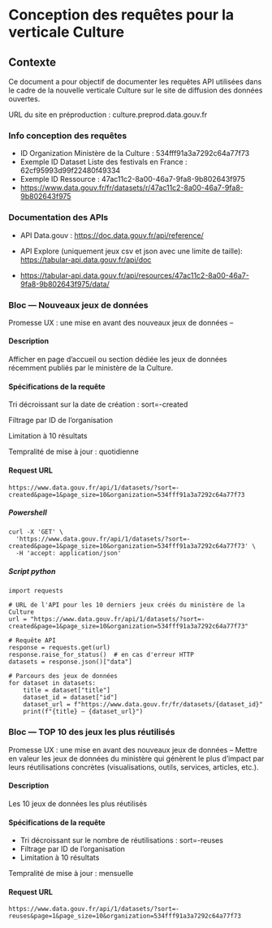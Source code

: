 # Conception des requêtes pour la verticale Culture
## Contexte
Ce document a pour objectif de documenter les requêtes API utilisées dans le cadre de la nouvelle verticale Culture sur le site de diffusion des données ouvertes.

URL du site en préproduction : culture.preprod.data.gouv.fr

### Info conception des requêtes

- ID Organization Ministère de la Culture : 534fff91a3a7292c64a77f73
- Exemple ID Dataset Liste des festivals en France : 62cf95993d99f22480f49334 
- Exemple ID Ressource : 47ac11c2-8a00-46a7-9fa8-9b802643f975
- https://www.data.gouv.fr/fr/datasets/r/47ac11c2-8a00-46a7-9fa8-9b802643f975


### Documentation des APIs


- API Data.gouv : https://doc.data.gouv.fr/api/reference/
- API Explore (uniquement jeux csv et json avec une limite de taille): https://tabular-api.data.gouv.fr/api/doc

-  https://tabular-api.data.gouv.fr/api/resources/47ac11c2-8a00-46a7-9fa8-9b802643f975/data/




### Bloc — Nouveaux jeux de données
Promesse UX : une mise en avant
des nouveaux jeux de données –

#### Description
Afficher en page d’accueil ou section dédiée les jeux de données récemment publiés par le ministère de la Culture.



#### Spécifications de la requête

Tri décroissant sur la date de création : sort=-created

Filtrage par ID de l’organisation

Limitation à 10 résultats

Tempralité de mise à jour : quotidienne


#### Request URL
```
https://www.data.gouv.fr/api/1/datasets/?sort=-created&page=1&page_size=10&organization=534fff91a3a7292c64a77f73

```

##### Powershell
```
curl -X 'GET' \
  'https://www.data.gouv.fr/api/1/datasets/?sort=-created&page=1&page_size=10&organization=534fff91a3a7292c64a77f73' \
  -H 'accept: application/json'
```
##### Script python 

```
import requests

# URL de l'API pour les 10 derniers jeux créés du ministère de la Culture
url = "https://www.data.gouv.fr/api/1/datasets/?sort=-created&page=1&page_size=10&organization=534fff91a3a7292c64a77f73"

# Requête API
response = requests.get(url)
response.raise_for_status()  # en cas d'erreur HTTP
datasets = response.json()["data"]

# Parcours des jeux de données
for dataset in datasets:
    title = dataset["title"]
    dataset_id = dataset["id"]
    dataset_url = f"https://www.data.gouv.fr/fr/datasets/{dataset_id}"
    print(f"{title} — {dataset_url}")

```

### Bloc — TOP 10 des jeux les plus réutilisés
Promesse UX : une mise en avant
des nouveaux jeux de données –
Mettre en valeur les jeux de données du ministère qui génèrent le plus d’impact par leurs réutilisations concrètes (visualisations, outils, services, articles, etc.).

#### Description
Les 10 jeux de données les plus réutilisés

#### Spécifications de la requête
- Tri décroissant sur le nombre de réutilisations : sort=-reuses
- Filtrage par ID de l’organisation
- Limitation à 10 résultats

Tempralité de mise à jour : mensuelle

#### Request URL
```
https://www.data.gouv.fr/api/1/datasets/?sort=-reuses&page=1&page_size=10&organization=534fff91a3a7292c64a77f73
```


